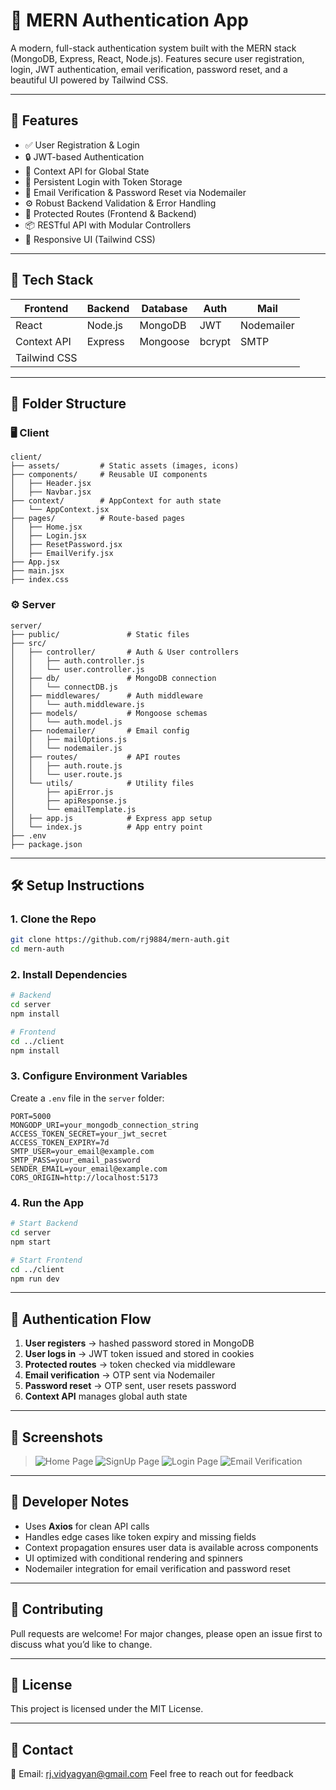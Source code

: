# 🔐 MERN Authentication App

A modern, full-stack authentication system built with the MERN stack (MongoDB, Express, React, Node.js). Features secure user registration, login, JWT authentication, email verification, password reset, and a beautiful UI powered by Tailwind CSS.

---

## 🚀 Features

- ✅ User Registration & Login
- 🔒 JWT-based Authentication
- 🧠 Context API for Global State
- 🔄 Persistent Login with Token Storage
- 📧 Email Verification & Password Reset via Nodemailer
- ⚙️ Robust Backend Validation & Error Handling
- 🎯 Protected Routes (Frontend & Backend)
- 📦 RESTful API with Modular Controllers
- 🎨 Responsive UI (Tailwind CSS)

---

## 🧱 Tech Stack

| Frontend      | Backend   | Database | Auth | Mail        |
|---------------|-----------|----------|------|-------------|
| React         | Node.js   | MongoDB  | JWT  | Nodemailer  |
| Context API   | Express   | Mongoose | bcrypt | SMTP      |
| Tailwind CSS  |           |          |      |             |

---

## 📁 Folder Structure

### 🖥️ Client

```
client/
├── assets/         # Static assets (images, icons)
├── components/     # Reusable UI components
│   ├── Header.jsx
│   ├── Navbar.jsx
├── context/        # AppContext for auth state
│   └── AppContext.jsx
├── pages/          # Route-based pages
│   ├── Home.jsx
│   ├── Login.jsx
│   ├── ResetPassword.jsx
│   ├── EmailVerify.jsx
├── App.jsx
├── main.jsx
├── index.css
```

### ⚙️ Server

```
server/
├── public/               # Static files
├── src/
│   ├── controller/       # Auth & User controllers
│   │   ├── auth.controller.js
│   │   └── user.controller.js
│   ├── db/               # MongoDB connection
│   │   └── connectDB.js
│   ├── middlewares/      # Auth middleware
│   │   └── auth.middleware.js
│   ├── models/           # Mongoose schemas
│   │   └── auth.model.js
│   ├── nodemailer/       # Email config
│   │   ├── mailOptions.js
│   │   └── nodemailer.js
│   ├── routes/           # API routes
│   │   ├── auth.route.js
│   │   └── user.route.js
│   └── utils/            # Utility files
│       ├── apiError.js
│       ├── apiResponse.js
│       └── emailTemplate.js
│   ├── app.js            # Express app setup
│   └── index.js          # App entry point
├── .env
├── package.json
```

---

## 🛠 Setup Instructions

### 1. Clone the Repo

```bash
git clone https://github.com/rj9884/mern-auth.git
cd mern-auth
```

### 2. Install Dependencies

```bash
# Backend
cd server
npm install

# Frontend
cd ../client
npm install
```

### 3. Configure Environment Variables

Create a `.env` file in the `server` folder:

```
PORT=5000
MONGODP_URI=your_mongodb_connection_string
ACCESS_TOKEN_SECRET=your_jwt_secret
ACCESS_TOKEN_EXPIRY=7d
SMTP_USER=your_email@example.com
SMTP_PASS=your_email_password
SENDER_EMAIL=your_email@example.com
CORS_ORIGIN=http://localhost:5173
```

### 4. Run the App

```bash
# Start Backend
cd server
npm start

# Start Frontend
cd ../client
npm run dev
```

---

## 🔐 Authentication Flow

1. **User registers** → hashed password stored in MongoDB
2. **User logs in** → JWT token issued and stored in cookies
3. **Protected routes** → token checked via middleware
4. **Email verification** → OTP sent via Nodemailer
5. **Password reset** → OTP sent, user resets password
6. **Context API** manages global auth state

---

## 📸 Screenshots

> ![Home Page](./client/public/home_screenshot.png)
> ![SignUp Page](./client/public/signUp_screenshot.png)
> ![Login Page](./client/public/login_screenshot.png)
> ![Email Verification](./client/public/email_verify_screenshot.png)

---

## 🧠 Developer Notes

- Uses **Axios** for clean API calls
- Handles edge cases like token expiry and missing fields
- Context propagation ensures user data is available across components
- UI optimized with conditional rendering and spinners
- Nodemailer integration for email verification and password reset

---

## 🤝 Contributing

Pull requests are welcome! For major changes, please open an issue first to discuss what you’d like to change.

---

## 📄 License

This project is licensed under the MIT License.

---

## 💬 Contact

📧 Email: rj.vidyagyan@gmail.com
Feel free to reach out for feedback
